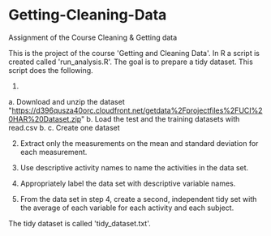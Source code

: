 # Getting-Cleaning-Data
Assignment of the Course Cleaning &amp; Getting data

This is the project of the course 'Getting and Cleaning Data'.
In R a script is created called 'run_analysis.R'. The goal is to prepare a tidy dataset. This script does the following. 

1)	
a. Download and unzip the dataset "https://d396qusza40orc.cloudfront.net/getdata%2Fprojectfiles%2FUCI%20HAR%20Dataset.zip"
b. Load the test and the training datasets with read.csv
b. 
c. Create one dataset

2) Extract only the measurements on the mean and standard deviation for each measurement.

3) Use descriptive activity names to name the activities in the data set.

4) Appropriately label the data set with descriptive variable names.

5) From the data set in step 4, create a second, independent tidy set with the average of each variable for each activity and each subject.


The tidy dataset is called 'tidy_dataset.txt'.
